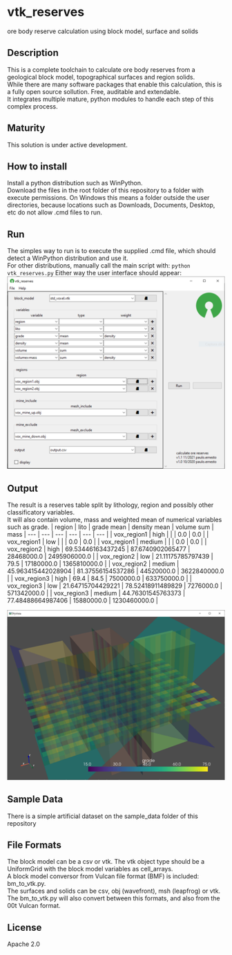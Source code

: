 # vtk_reserves
ore body reserve calculation using block model, surface and solids
  
## Description
This is a complete toolchain to calculate ore body reserves from a geological block model, topographical surfaces and region solids.  
While there are many software packages that enable this calculation, this is a fully open source sollution. Free, auditable and extendable.  
It integrates multiple mature, python modules to handle each step of this complex process.  
## Maturity
This solution is under active development.  
## How to install
Install a python distribution such as WinPython.  
Download the files in the root folder of this repository to a folder with execute permissions. On Windows this means a folder outside the user directories, because locations such as Downloads, Documents, Desktop, etc do not allow .cmd files to run.  
## Run
The simples way to run is to execute the supplied .cmd file, which should detect a WinPython distribution and use it.  
For other distributions, manually call the main script with:
`python vtk_reserves.py`
Either way the user interface should appear:
![screenshot1](./assets/screenshot1.png?raw=true)
## Output
The result is a reserves table split by lithology, region and possibly other classificatory variables.  
It will also contain volume, mass and weighted mean of numerical variables such as grade.
| region | lito | grade mean | density mean | volume sum | mass
| --- | --- | --- | --- | --- | --- |
| vox_region1 | high |  |  | 0.0 | 0.0 |
| vox_region1 | low |  |  | 0.0 | 0.0 |
| vox_region1 | medium |  |  | 0.0 | 0.0 |
| vox_region2 | high | 69.53446163437245 | 87.6740902065477 | 28468000.0 | 2495906000.0 |
| vox_region2 | low | 21.11175785797439 | 79.5 | 17180000.0 | 1365810000.0 |
| vox_region2 | medium | 45.963415442028904 | 81.37556154537286 | 44520000.0 | 3622840000.0 |
| vox_region3 | high | 69.4 | 84.5 | 7500000.0 | 633750000.0 |
| vox_region3 | low | 21.64715704429221 | 78.52418911489829 | 7276000.0 | 571342000.0 |
| vox_region3 | medium | 44.76301545763373 | 77.48488664987406 | 15880000.0 | 1230460000.0 |
  
![screenshot2](./assets/screenshot2.png?raw=true)
## Sample Data
There is a simple artificial dataset on the sample_data folder of this repository
## File Formats
The block model can be a csv or vtk. The vtk object type should be a UniformGrid with the block model variables as cell_arrays.  
A block model conversor from Vulcan file format (BMF) is included: bm_to_vtk.py.  
The surfaces and solids can be csv, obj (wavefront), msh (leapfrog) or vtk. The bm_to_vtk.py will also convert between this formats, and also from the 00t Vulcan format. 
## License
Apache 2.0

